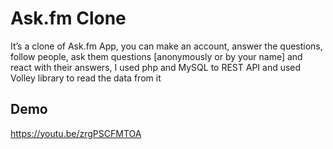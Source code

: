 
# Ask.fm Clone

It’s a clone of Ask.fm App, you can make an account, answer the questions, follow people, ask them questions [anonymously or by your name] and react with their answers, I used php and MySQL to REST API and used Volley library to read the data from it


## Demo

https://youtu.be/zrgPSCFMTOA
